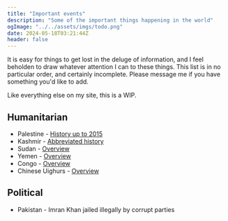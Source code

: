 ```yaml
---
title: "Important events"
description: "Some of the important things happening in the world"
ogImage: "../../assets/imgs/todo.png"
date: 2024-05-18T03:21:44Z
header: false
---
```


It is easy for things to get lost in the deluge of information, and I feel beholden to draw whatever attention I can to these things. This list is in no particular order, and certainly incomplete. Please message me if you have something you'd like to add. 

Like everything else on my site, this is a WIP.


## Humanitarian

- Palestine - [History up to 2015](https://remix.aljazeera.com/aje/PalestineRemix/timeline_main.html)
- Kashmir - [Abbreviated history](https://www.kashmiraction.org/kashmir-worlds-most-militarized-zone-in-the-world-re-militarized-as-india-deploys-more-troops/)
- Sudan - [Overview](https://www.hrw.org/news/2024/01/31/sudan-conflict-fuels-worlds-largest-internal-displacement)
- Yemen - [Overview](https://www.wfpusa.org/countries/yemen/)
- Congo - [Overview](https://www.hrw.org/news/2018/04/09/overview-political-crisis-dr-congo-and-human-rights-security-and-humanitarian)
- Chinese Uighurs - [Overview](https://www.aljazeera.com/news/2021/7/8/uighurs-timeline)

## Political

- Pakistan - Imran Khan jailed illegally by corrupt parties
